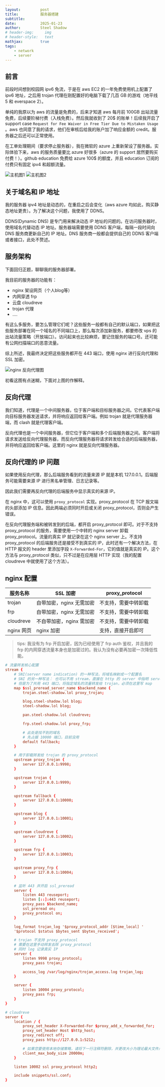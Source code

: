 ```yaml
---
layout:         post
title:          服务器搭建
subtitle:       
date:           2025-01-23
author:         Steel Shadow
# header-img:     img
# header-style:   text
mathjax:        true
tags:
    - network
    - server
---
```


## 前言

前段时间想到校园网 ipv6 免流，于是在 aws EC2 的一年免费使用机上配置了 ipv6 地址，之后用 trojan 代理在刚配置好的电脑下载了几百 GB 的游戏（地平线 5 和 everspace 2）。

单纯的我原以为 aws 的流量是免费的，后来才知道 aws 每月前 100GB 出站流量免费，后续要阶梯付费（入栈免费）。然后我就收到了 20$ 的账单！后续我开启了 support case `Request for Fee Waiver in Free Tier Due to Mistaken Usage` 。aws 也同意了我的请求，他们在审核后给我的账户加了响应金额的 credit。服务器之后还可以正常使用。

在工单处理期间（要求停止服务器），我在微软的 azure 上重新架设了服务器。实际体验下来，aws 的服务质量要比 azure 好很多（azure 的 support 居然要购买付费！）。github education 免费给 azure 100$ 的额度，并且 education 订阅的付费只有固定 ipv4 和超额流量。

![主机图1](/img/in-post/desktop_1.jpg)
![主机图2](/img/in-post/desktop_2.jpg)

## 关于域名和 IP 地址

我的服务器 ipv4 地址是动态的，在重启之后会变化（aws azure 均如此，购买静态地址更贵）。为了解决这个问题，我使用了 DDNS。

DDNS(Dynamic DNS) 是专门用来解决动态 IP 地址的问题的。在访问服务器时，使用域名代替动态 IP 地址。服务器端需要使用 DDNS 客户端，每隔一段时间向 DNS 服务商更新自己的 IP 地址。DNS 服务商一般都会提供自己的 DDNS 客户端或者接口，此处不赘述。

## 服务架构

下面回归正题，聊聊我的服务器部署。

我目前的服务器的功能有：

+ nginx 架设网页（个人blog等）
+ 内网穿透 frp
+ 云盘 cloudreve
+ trojan 代理
+ ....

有这么多服务，要怎么管理它们呢？这些服务一般都有自己的默认端口，如果把这些服务部署在同一个域名的不同端口上，那么每次添加新服务，都要修改 vps 的出站流量策略（开放端口）。访问起来也比较麻烦，要记住服务的端口号。还可能有公网扫描端口的恶意流量。

综上所述，我最终决定把这些服务都开在 443 端口，使用 nginx 进行反向代理和 SSL 加密。

![nginx 反向代理图](/img/in-post/nginx_reverse_proxy.png)

初看这图有点迷糊，下面对上图的作解释。

## 反向代理

我们知道，代理是一个中间服务器，位于客户端和目标服务器之间。它代表客户端向目标服务器发送请求，并将响应返回给客户端。例如 trojan 就是代理服务器端，而 clash 就是代理客户端。

反向代理也是一个中间服务器，但它位于客户端和多个后端服务器之间。客户端将请求发送给反向代理服务器，而反向代理服务器将请求转发给合适的后端服务器，并将响应返回给客户端。这里的 nginx 就是反向代理服务器。

## 反向代理的 IP 问题

如果使用反向代理，那么后端服务看到的流量来源 IP 就是本机 127.0.0.1。后端服务可能需要来源 IP 进行黑名单管理、日志记录等。

因此我们需要再反向代理的后端服务中显示真实的来源 IP。

在 nginx 中，这可以使用 `proxy_protocol` 实现。proxy_protocol 在 TCP 报文端的头部添加 IP 信息。因此两端必须同时开启或关闭 proxy_protocol，否则会产生错误。

在反向代理服务端和被转发到的后端，都开启 proxy_protocol 即可。对于不支持 proxy_protocol 的服务，需要使用一个中转的 nginx server 卸载 proxy_protocol。流量的真实 IP 就记录在这个 nginx server 上。不支持 proxy_protocol 的后端服务还是接受不到真实的 IP，此时还有一个解决方法，在 HTTP 报文的 header 里添加字段 `X-Forwarded-For`，它的值就是真实的 IP。这个方法与 proxy_protocol 类似，只不过是在应用层 HTTP 实现（我的配置 cloudreve 中就使用了这个方法）。

## nginx 配置

| 服务名称   | SSL 加密                 | proxy_protocol       |
| ---------- | ------------------------ | -------------------- |
| trojan     | 自带加密，nginx 无需加密 | 不支持，需要中转卸载 |
| frp        | 自带加密，nginx 无需加密 | 不支持，需要中转卸载 |
| cloudreve  | 不自带加密，nginx 需加密 | 不支持，需要中转卸载 |
| nginx 网页 | nginx 加密               | 支持，直接开启即可   |

> tips: 我没有为 frp 开启加密，因为已经使用了 frp auth 鉴权，并且我的 frp 的内网穿透流量本身也是加密过的。我认为没有必要再加密一次降低性能。

```conf
# 流量转发核心配置
stream {
    # SNI(server name indication) 的一种写法，将域名映射成一个配置名
    # SNI 的另一种写法： 也可以不用 stream，直接在 http 的 server 中指明 server_name，相对当前用的写法，性能略好
    # 但是为了共用 443 端口，将指定域名的流量转发给 trojan，必须在这里写 map
    map $ssl_preread_server_name $backend_name {
        trojan.steel-shadow.lol proxy_trojan;

        blog.steel-shadow.lol blog;
        steel-shadow.lol blog;

        pan.steel-shadow.lol cloudreve;

        frp.steel-shadow.lol proxy_frp;

        # 此处是找不到的域名
        # 先占据 10000 端口，目前没用
        default fallback;
    }

    # 用于卸载转发给 trojan 的 proxy_protocol
    upstream proxy_trojan {
        server 127.0.0.1:9998;
    }

    upstream trojan {
        server 127.0.0.1:9999;
    }

    upstream fallback {
        server 127.0.0.1:10000;
    }

    upstream blog {
        server 127.0.0.1:10001;
    }

    upstream cloudreve {
        server 127.0.0.1:10002;
    }

    upstream frp {
        server 127.0.0.1:10003;
    }

    upstream proxy_frp {
        server 127.0.0.1:10004;
    }

    # 监听 443 并开启 ssl_preread
    server {
        listen 443 reuseport;
        listen [::]:443 reuseport;
        proxy_pass $backend_name;
        ssl_preread on;
        proxy_protocol on;
    }

    log_format trojan_log '$proxy_protocol_addr [$time_local] '
    '$protocol $status $bytes_sent $bytes_received';

    # trojan 不支持 proxy_protocol
    # 需要在这里手动转发去除 proxy_protocol
    # 同时 log 记录真实 IP
    server {
        listen 9998 proxy_protocol;
        proxy_pass trojan;

        access_log /var/log/nginx/trojan_access.log trojan_log;
    }

    server {
        listen 10004 proxy_protocol;
        proxy_pass frp;
    }
}
```

```conf
# cloudreve
server {
    location / {
        proxy_set_header X-Forwarded-For $proxy_add_x_forwarded_for;
        proxy_set_header Host $http_host;
        proxy_redirect off;
        proxy_pass http://127.0.0.1:5212;

        # 如果您要使用本地存储策略，请将下一行注释符删除，并更改大小为理论最大文件尺寸
        client_max_body_size 20000m;
    }

    listen 10002 ssl proxy_protocol http2;

    include snippets/ssl.conf;
}
```
